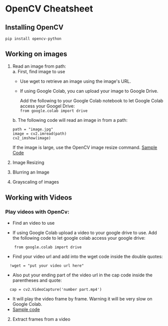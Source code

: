 # OpenCV Cheatsheet

## Installing OpenCV

`pip install opencv-python`

## Working on images
  
  1. Read an image from path: <br>
    a. First, find image to use
      - Use wget to retrieve an image using the image's URL.
      - If using Google Colab, you can upload your image to Google Drive. 
      
        Add the following to your Google Colab notebook to let Google Colab access your Googel Drive: <br>
        `from google.colab import drive`

      b. The following code will read an image in from a path: 
      ```
      path = "image.jpg"
      image = cv2.imread(path)
      cv2_imshow(image)
      ```
      If the image is large, use the OpenCV image resize command. [Sample Code](https://github.com/cosmeow/WWCodePython/blob/master/notebooks/Read_an_image_with_OpenCV.ipynb)

  2. Image Resizing
  3. Blurring an Image
  4. Grayscaling of images

## Working with Videos 

  ### Play videos with OpenCv: <br> 
  * Find an video to use 
  - If using Google Colab upload a video to your google drive to use. Add the following code to let google colab access your google drive: 
  ```
      from google.colab import drive
  ``` 
  - Find your video url and add into the wget code inside the double quotes: 
  ```
    !wget = "put your video url here"
  ``` 
  - Also put your ending part of the video url in the cap code inside the parentheses and quote: 
  ``` 
    cap = cv2.VideoCapture('number part.mp4')
  ``` 
  - It will play the video frame by frame. Warning it will be very slow on Google Colab.
  - [Sample code](https://github.com/quinnrenee/WWCodePython/blob/master/notebooks/Play_A_Video_with_OpenCV.ipynb)
  2. Extract frames from a video


